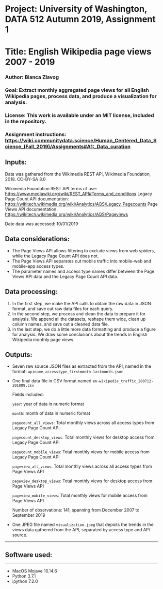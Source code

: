 # Project: University of Washington, DATA 512 Autumn 2019, Assignment 1
# Title: English Wikipedia page views 2007 - 2019
### Author: Bianca Zlavog
### Goal: Extract monthly aggregated page views for all English Wikipedia pages, process data, and produce a visualization for analysis.
### License: This work is available under an MIT license, included in the repository.
### Assignment instructions: https://wiki.communitydata.science/Human_Centered_Data_Science_(Fall_2019)/Assignments#A1:_Data_curation


## Inputs:

Data was gathered from the Wikimedia REST API, Wikimedia Foundation, 2018. CC-BY-SA 3.0

Wikimedia Foundation REST API terms of use: https://www.mediawiki.org/wiki/REST_API#Terms_and_conditions
Legacy Page Count API documentation: https://wikitech.wikimedia.org/wiki/Analytics/AQS/Legacy_Pagecounts
Page Views API documentation: https://wikitech.wikimedia.org/wiki/Analytics/AQS/Pageviews

Date data was accessed: 10/01/2019


## Data considerations:

* The Page Views API allows filtering to exclude views from web spiders, while the Legacy Page Count API does not.
* The Page Views API separates out mobile traffic into mobile-web and mobile-app access types.
* The parameter names and access type names differ between the Page Views API data and the Legacy Page Count API data. 
	

## Data processing:

1. In the first step, we make the API calls to obtain the raw data in JSON format, and save out raw data files for each query.
2. In the second step, we process and clean the data to prepare it for analysis. We append all the datasets, reshape them wide, clean up column names, and save out a cleaned data file.
3. In the last step, we do a little more data formatting and produce a figure for analysis. We draw some conclusions about the trends in English Wikipedia monthly page views.



## Outputs:

* Seven raw source JSON files as extracted from the API, named in the format: `apiname_accesstype_firstmonth-lastmonth.json`
* One final data file in CSV format named `en-wikipedia_traffic_200712-201809.csv`

	Fields included:

	`year`: year of data in numeric format

	`month`: month of data in numeric format

	`pagecount_all_views`: Total monthly views across all access types from Legacy Page Count API

	`pagecount_desktop_views`: Total monthly views for desktop access from Legacy Page Count API

	`pagecount_mobile_views`: Total monthly views for mobile access from Legacy Page Count API

	`pageview_all_views`: Total monthly views across all access types from Page Views API

	`pageview_desktop_views`: Total monthly views for desktop access from Page Views API

	`pageview_mobile_views`: Total monthly views for mobile access from Page Views API

	Number of observations: 141, spanning from December 2007 to September 2019
	
* One JPEG file named `visualization.jpeg` that depicts the trends in the views data gathered from the API, separated by access type and API source.


------------
## Software used:
------------
* MacOS Mojave 10.14.6
* Python 3.7.1
* ipython 7.2.0

